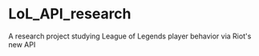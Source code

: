 LoL_API_research
================

A research project studying League of Legends player behavior via Riot's new API
